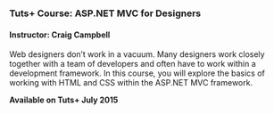 ### Tuts+ Course: ASP.NET MVC for Designers
#### Instructor: Craig Campbell

Web designers don’t work in a vacuum. Many designers work closely together with a team of developers and often have to work within a development framework. In this course, you will explore the basics of working with HTML and CSS within the ASP.NET MVC framework.

**Available on Tuts+ July 2015**
